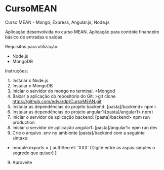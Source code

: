 # CursoMEAN
Curso MEAN - Mongo, Express, Angular.js, Node.js

Aplicação desenvolvida no curso MEAN.
Aplicação para controle financeiro básico de entradas e saídas

Requisitos para utilização:
* Node.js
* MongoDB

Instruções:
1. Instalar o Node.js
2. Instalar o MongoDB
3. Iniciar o servidor do mongo no terminal. >Mongod
4. Baixar a aplicação do repositório do Git: >git clone https://github.com/edvardp/CursoMEAN.git 
5. Instalar as dependências do projeto backend: [pasta]/backend> npm i
6. Instalar as dependências do projeto angular1:[pasta]/angular1> npm i
7. Iniciar o servidor de aplicação backend: [pasta]/backend> npm run production
8. Iniciar o servidor de aplicação angular1: [pasta]/angular1> npm run dev
9. Crie o arquivo .env no ambiente [pasta]/backend com a seguinte sintaxe:
  * module.exports = {
      authSecret: 'XXX' (Digite entre as aspas simples o segredo que quiser)
  }
9. Aproveite
